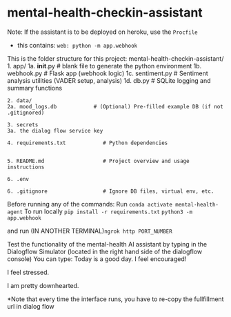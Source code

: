 # mental-health-checkin-assistant

Note: If the assistant is to be deployed on heroku, use the `Procfile`
- this contains:
`web: python -m app.webhook`

This is the folder structure for this project:
    mental-health-checkin-assistant/
    1. app/
    1a. __init__.py             # blank file to generate the python environment
    1b.  webhook.py              # Flask app (webhook logic)
    1c. sentiment.py            # Sentiment analysis utilities (VADER setup, analysis)
    1d. db.py                   # SQLite logging and summary functions
    
    2. data/
    2a. mood_logs.db            # (Optional) Pre-filled example DB (if not .gitignored)
    
    3. secrets
    3a. the dialog flow service key
    
    4. requirements.txt            # Python dependencies

    
    5. README.md                   # Project overview and usage instructions

    6. .env
    
    6. .gitignore                  # Ignore DB files, virtual env, etc.

Before running any of the commands:
Run `conda activate mental-health-agent`
To run locally
`pip install -r requirements.txt`
`python3 -m app.webhook`

and run (IN ANOTHER TERMINAL)`ngrok http PORT_NUMBER`

Test the functionality of the mental-health AI assistant by typing in the Dialogflow Simulator (located in the right hand side of the dialogflow console)
You can type:
Today is a good day. I feel encouraged!

I feel stressed.

I am pretty downhearted.

*Note that every time the interface runs, you have to re-copy the fullfillment url in dialog flow